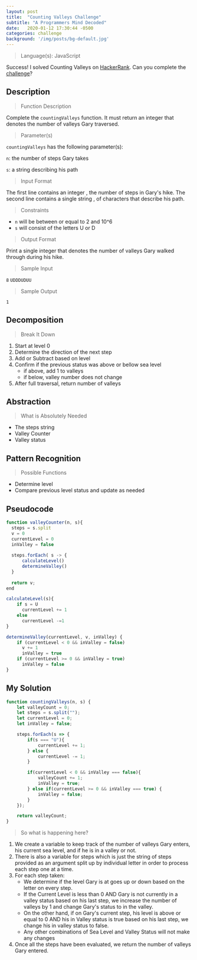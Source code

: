 ```yaml
---
layout: post
title:  "Counting Valleys Challenge"
subtitle: "A Programmers Mind Decoded"
date:   2020-01-12 17:30:44 -0500
categories: challenge
background: '/img/posts/bg-default.jpg'
---
```


> Language(s): JavaScript

Success! I solved Counting Valleys on [HackerRank](https://www.hackerrank.com/). Can you complete the [challenge](https://www.hackerrank.com/challenges/counting-valleys/)?

## Description

> Function Description

Complete the `countingValleys` function. It must return an integer that denotes the number of valleys Gary traversed.

> Parameter(s)

`countingValleys` has the following parameter(s):

`n`: the number of steps Gary takes

`s`: a string describing his path

> Input Format

The first line contains an integer , the number of steps in Gary's hike.
The second line contains a single string , of  characters that describe his path.

> Constraints

- `n` will be between or equal to 2 and 10^6
- `s` will consist of the letters U or D

> Output Format

Print a single integer that denotes the number of valleys Gary walked through during his hike.

> Sample Input

`8`
`UDDDUDUU`

> Sample Output

`1`

## Decomposition

> Break It Down

1. Start at level 0
2. Determine the direction of the next step
3. Add or Subtract based on level
4. Confirm if the previous status was above or bellow sea level
    - if above, add 1 to valleys
    - if below, valley number does not change
5. After full traversal, return number of valleys

## Abstraction

> What is Absolutely Needed

- The steps string
- Valley Counter
- Valley status

## Pattern Recognition

> Possible Functions

- Determine level
- Compare previous level status and update as needed

## Pseudocode

```javascript
function valleyCounter(n, s){
  steps = s.split
  v = 0
  currentLevel = 0
  inValley = false
  
  steps.forEach( s -> {
      calculateLevel()
      determineValley()
  }
  
  return v;
end
```

```javascript
calculateLevel(s){
    if s = U
      currentLevel += 1
    else
      currentLevel -=1
}
```

```javascript
determineValley(currentLevel, v, inValley) {
    if (currentLevel < 0 && inValley = false)
      v += 1
      inValley = true
    if (currentLevel >= 0 && inValley = true)
      inValley = false
}
```

## My Solution

```javascript
function countingValleys(n, s) {
    let valleyCount = 0;
    let steps = s.split("");
    let currentLevel = 0;
    let inValley = false;

    steps.forEach(s => {
        if(s === "U"){
            currentLevel += 1;
        } else {
            currentLevel -= 1;
        }

        if(currentLevel < 0 && inValley === false){
            valleyCount += 1;
            inValley = true;
        } else if(currentLevel >= 0 && inValley === true) {
            inValley = false;
        }
    });

    return valleyCount;
}
```

> So what is happening here?

1. We create a variable to keep track of the number of valleys Gary enters, his current sea level, and if he is in a valley or not.
2. There is also a variable for steps which is just the string of steps provided as an argument split up by individual letter in order to process each step one at a time.
3. For each step taken:
    - We determine if the level Gary is at goes up or down based on the letter on every step.
    - If the Current Level is less than 0 AND Gary is not currently in a valley status based on his last step, we increase the number of valleys by 1 and change Gary's status to in the valley.
    - On the other hand, if on Gary's current step, his level is above or equal to 0 AND his in Valley status is true based on his last step, we change his in valley status to false.
    - Any other combinations of Sea Level and Valley Status will not make any changes
4. Once all the steps have been evaluated, we return the number of valleys Gary entered.
